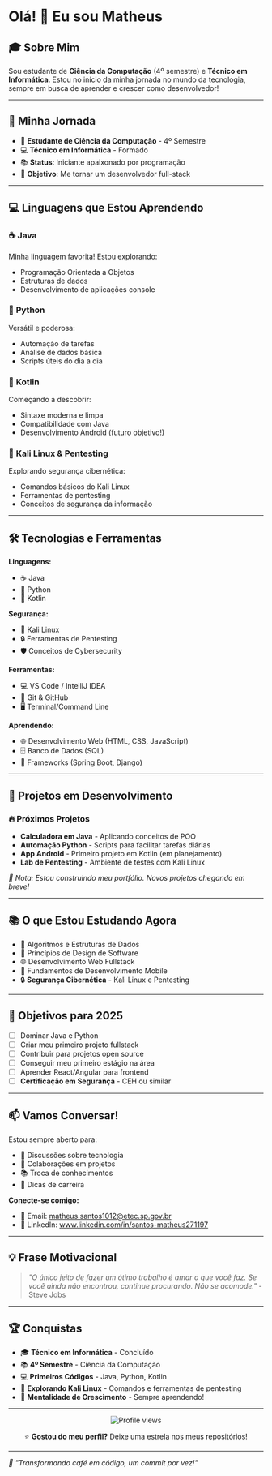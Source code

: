 # Olá! 👋 Eu sou Matheus

## 🎓 **Sobre Mim**
Sou estudante de **Ciência da Computação** (4º semestre) e **Técnico em Informática**. Estou no início da minha jornada no mundo da tecnologia, sempre em busca de aprender e crescer como desenvolvedor!

---

## 🚀 **Minha Jornada**
- 🎯 **Estudante de Ciência da Computação** - 4º Semestre
- 💻 **Técnico em Informática** - Formado
- 📚 **Status**: Iniciante apaixonado por programação
- 🌱 **Objetivo**: Me tornar um desenvolvedor full-stack

---

## 💻 **Linguagens que Estou Aprendendo**

### ☕ **Java**
Minha linguagem favorita! Estou explorando:
- Programação Orientada a Objetos
- Estruturas de dados
- Desenvolvimento de aplicações console

### 🐍 **Python**
Versátil e poderosa:
- Automação de tarefas
- Análise de dados básica
- Scripts úteis do dia a dia

### 🤖 **Kotlin**
Começando a descobrir:
- Sintaxe moderna e limpa
- Compatibilidade com Java
- Desenvolvimento Android (futuro objetivo!)

### 🐧 **Kali Linux & Pentesting**
Explorando segurança cibernética:
- Comandos básicos do Kali Linux
- Ferramentas de pentesting
- Conceitos de segurança da informação

---

## 🛠️ **Tecnologias e Ferramentas**

**Linguagens:**
- ☕ Java
- 🐍 Python  
- 🤖 Kotlin

**Segurança:**
- 🐧 Kali Linux
- 🔒 Ferramentas de Pentesting
- 🛡️ Conceitos de Cybersecurity

**Ferramentas:**
- 💻 VS Code / IntelliJ IDEA
- 🐙 Git & GitHub
- 🖥️ Terminal/Command Line

**Aprendendo:**
- 🌐 Desenvolvimento Web (HTML, CSS, JavaScript)
- 🗄️ Banco de Dados (SQL)
- 🔧 Frameworks (Spring Boot, Django)

---

## 🎯 **Projetos em Desenvolvimento**

### 🔥 **Próximos Projetos**
- **Calculadora em Java** - Aplicando conceitos de POO
- **Automação Python** - Scripts para facilitar tarefas diárias  
- **App Android** - Primeiro projeto em Kotlin (em planejamento)
- **Lab de Pentesting** - Ambiente de testes com Kali Linux

*📝 Nota: Estou construindo meu portfólio. Novos projetos chegando em breve!*

---

## 📚 **O que Estou Estudando Agora**
- 📖 Algoritmos e Estruturas de Dados
- 🎨 Princípios de Design de Software
- 🌐 Desenvolvimento Web Fullstack
- 📱 Fundamentos de Desenvolvimento Mobile
- 🔒 **Segurança Cibernética** - Kali Linux e Pentesting

---

## 🌟 **Objetivos para 2025**
- [ ] Dominar Java e Python
- [ ] Criar meu primeiro projeto fullstack
- [ ] Contribuir para projetos open source
- [ ] Conseguir meu primeiro estágio na área
- [ ] Aprender React/Angular para frontend
- [ ] **Certificação em Segurança** - CEH ou similar

---

## 📫 **Vamos Conversar!**

Estou sempre aberto para:
- 💬 Discussões sobre tecnologia
- 🤝 Colaborações em projetos
- 📚 Troca de conhecimentos
- 🎯 Dicas de carreira

**Conecte-se comigo:**
- 📧 Email: matheus.santos1012@etec.sp.gov.br
- 💼 LinkedIn: www.linkedin.com/in/santos-matheus271197

---

## 💡 **Frase Motivacional**

> *"O único jeito de fazer um ótimo trabalho é amar o que você faz. Se você ainda não encontrou, continue procurando. Não se acomode."* - Steve Jobs

---

## 🏆 **Conquistas**

- 🎓 **Técnico em Informática** - Concluído
- 📚 **4º Semestre** - Ciência da Computação
- 💻 **Primeiros Códigos** - Java, Python, Kotlin
- 🐧 **Explorando Kali Linux** - Comandos e ferramentas de pentesting
- 🌱 **Mentalidade de Crescimento** - Sempre aprendendo!

---

<div align="center">
  <img src="https://komarev.com/ghpvc/?username=saantos-m&color=brightgreen" alt="Profile views" />
  
  ⭐ **Gostou do meu perfil?** Deixe uma estrela nos meus repositórios!
</div>

---

*🚀 "Transformando café em código, um commit por vez!"*
